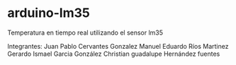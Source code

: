 # arduino-lm35
Temperatura en tiempo real utilizando el sensor lm35

Integrantes:
Juan Pablo Cervantes Gonzalez
Manuel Eduardo Ríos Martinez
Gerardo Ismael Garcia González
Christian guadalupe Hernández fuentes

